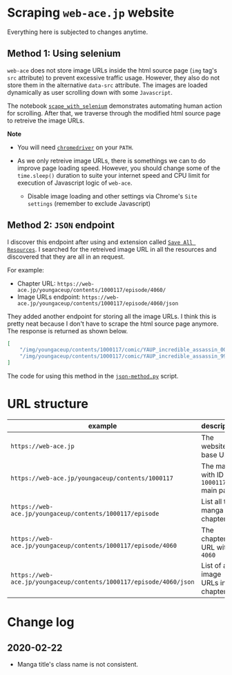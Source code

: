 # Scraping `web-ace.jp` website

Everything here is subjected to changes anytime.

## Method 1: Using selenium

`web-ace` does not store image URLs inside the html source page (`img` tag's `src` attribute) to prevent excessive traffic usage. However, they also do not store them in the alternative `data-src` attribute. The images are loaded dynamically as user scrolling down with some `Javascript`.

The notebook [`scape_with_selenium`](./scrape_with_selenium.ipynb) demonstrates automating human action for scrolling. After that, we traverse through the modified html source page to retreive the image URLs.

__Note__

- You will need [`chromedriver`](https://chromedriver.chromium.org) on your `PATH`.
- As we only retreive image URLs, there is somethings we can to do improve page loading speed. However, you should change some of the `time.sleep()` duration to suite your internet speed and CPU limit for execution of Javascript logic of `web-ace`.

    - Disable image loading and other settings via Chrome's `Site settings` (remember to exclude Javascript)

## Method 2: `JSON` endpoint

I discover this endpoint after using and extension called [`Save All Resources`](https://chrome.google.com/webstore/detail/save-all-resources/abpdnfjocnmdomablahdcfnoggeeiedb). I searched for the retreived image URL in all the resources and discovered that they are all in an request.

For example:

- Chapter URL: `https://web-ace.jp/youngaceup/contents/1000117/episode/4060/`
- Image URLs endpoint: `https://web-ace.jp/youngaceup/contents/1000117/episode/4060/json`

They added another endpoint for storing all the image URLs. I think this is pretty neat because I don't have to scrape the html source page anymore. The response is returned as shown below.

```json
[
    "/img/youngaceup/contents/1000117/comic/YAUP_incredible_assassin_006_1_001_cmp-79ebd1d1-4a41-4cf6-baa3-83dc83c2e657.jpg",
    "/img/youngaceup/contents/1000117/comic/YAUP_incredible_assassin_999_AD_cmp-494d4817-5c38-47c5-a2da-aa7b5788cb92.jpg"
]
```

The code for using this method in the [`json-method.py`](./json-method.py) script.

# URL structure

| example | description |
|---------|-------------|
| `https://web-ace.jp` | The website base URL |
| `https://web-ace.jp/youngaceup/contents/1000117` | The manga with ID `1000117` main page |
| `https://web-ace.jp/youngaceup/contents/1000117/episode` | List all the manga chapters |
| `https://web-ace.jp/youngaceup/contents/1000117/episode/4060` | The chapter URL with ID `4060` |
| `https://web-ace.jp/youngaceup/contents/1000117/episode/4060/json` | List of all image URLs in chapter |

# Change log

## 2020-02-22

- Manga title's class name is not consistent.
